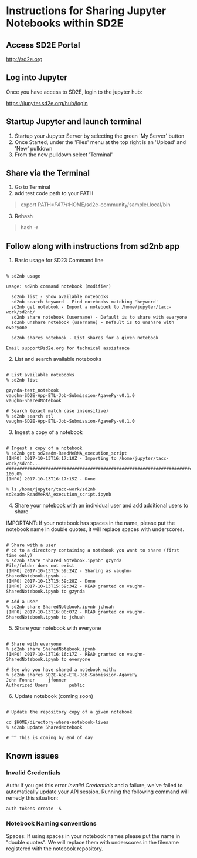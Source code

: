 # Instructions for Sharing Jupyter Notebooks within SD2E

## Access SD2E Portal

http://sd2e.org

## Log into Jupyter

Once you have access to SD2E, login to the jupyter hub:

https://jupyter.sd2e.org/hub/login

## Startup Jupyter and launch terminal

1. Startup your Jupyter Server by selecting the green 'My Server' button
2. Once Started, under the 'Files' menu at the top right is an 'Upload' and 'New' pulldown
3. From the new pulldown select 'Terminal'

## Share via the Terminal

1. Go to Terminal
2. add test code path to your PATH

> export PATH=$PATH:$HOME/sd2e-community/sample/.local/bin

3. Rehash

> hash -r

## Follow along with instructions from sd2nb app

1. Basic usage for SD23 Command line 

```shell

% sd2nb usage

usage: sd2nb command notebook (modifier)                                                                                            
                                                                                                                                    
  sd2nb list - Show available notebooks                                                                                             
  sd2nb search keyword - Find notebooks matching 'keyword'                                                                          
  sd2nb get notebook - Import a notebook to /home/jupyter/tacc-work/sd2nb/                                                          
  sd2nb share notebook (username) - Default is to share with everyone                                                               
  sd2nb unshare notebook (username) - Default is to unshare with everyone                                                           
                                                                                                                                    
  sd2nb shares notebook - List shares for a given notebook                                                                          
                                                                                                                                    
Email support@sd2e.org for technical assistance 
```
2. List and search available notebooks

```shell

# List available notebooks
% sd2nb list                                                                                    

gzynda-test_notebook                                                                                                                
vaughn-SD2E-App-ETL-Job-Submission-AgavePy-v0.1.0                                                                                   
vaughn-SharedNotebook  

# Search (exact match case insensitive)
% sd2nb search etl
vaughn-SD2E-App-ETL-Job-Submission-AgavePy-v0.1.0 
```

3. Ingest a copy of a notebook

```shell

# Ingest a copy of a notebook
% sd2nb get sd2eadm-ReadMeRNA_execution_script
[INFO] 2017-10-13T16:17:10Z - Importing to /home/jupyter/tacc-work/sd2nb...                                                         
######################################################################### 100.0%
[INFO] 2017-10-13T16:17:15Z - Done   

% ls /home/jupyter/tacc-work/sd2nb
sd2eadm-ReadMeRNA_execution_script.ipynb
```

4. Share your notebook with an individual user and add additional users to share

IMPORTANT: If your notebook has spaces in the name, please put the notebook name in double quotes, it will replace spaces with underscores.

```shell

# Share with a user
# cd to a directory containing a notebook you want to share (first time only)
% sd2nb share "Shared Notebook.ipynb" gzynda                                                       
File/folder does not exist                                                                                                          
[INFO] 2017-10-13T15:59:24Z - Sharing as vaughn-SharedNotebook.ipynb...                                                             
[INFO] 2017-10-13T15:59:28Z - Done                                                                                                  
[INFO] 2017-10-13T15:59:34Z - READ granted on vaughn-SharedNotebook.ipynb to gzynda 

# Add a user
% sd2nb share SharedNotebook.ipynb jchuah                                                       
[INFO] 2017-10-13T16:00:07Z - READ granted on vaughn-SharedNotebook.ipynb to jchuah
```
5. Share your notebook with everyone

```shell

# Share with everyone
% sd2nb share SharedNotebook.ipynb
[INFO] 2017-10-13T16:16:17Z - READ granted on vaughn-SharedNotebook.ipynb to everyone

# See who you have shared a notebook with:
% sd2nb shares SD2E-App-ETL-Job-Submission-AgavePy                                                          
John Fonner     jfonner                                                                                                             
Authorized Users        public                                                                                                              
```

6. Update notebook (coming soon)

```shell

# Update the repository copy of a given notebook

cd $HOME/directory-where-notebook-lives
% sd2nb update SharedNotebook

# ^^ This is coming by end of day

```

## Known issues

### Invalid Credentials ###

Auth: If you get this error *Invalid Credentials* and a failure, we've failed to automatically update your API session. Running the following command will remedy this situation: 

```shell
auth-tokens-create -S
```

### Notebook Naming conventions ###

Spaces: If using spaces in your notebook names please put the name in "double quotes". We will replace them with underscores in the filename registered with the notebook repository. 
